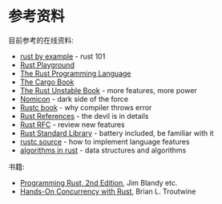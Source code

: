 # 参考资料
目前参考的在线资料:
* [rust by example](https://doc.rust-lang.org/rust-by-example/) - rust 101
* [Rust Playground](https://play.rust-lang.org/)
* [The Rust Programming Language](https://doc.rust-lang.org/book/)
* [The Cargo Book](https://doc.rust-lang.org/cargo/)
* [The Rust Unstable Book](https://doc.rust-lang.org/unstable-book/) - more features, more power
* [Nomicon](https://doc.rust-lang.org/nomicon/) - dark side of the force
* [Rustc book](https://doc.rust-lang.org/stable/rustc/) - why compiler throws error
* [Rust References](https://doc.rust-lang.org/reference/) - the devil is in details
* [Rust RFC](https://rust-lang.github.io/rfcs/) - review new features
* [Rust Standard Library](https://doc.rust-lang.org/std/) - battery included, be familiar with it
* [rustc source](https://github.com/rust-lang/rust/tree/master/compiler/rustc) - how to implement language features
* [algorithms in rust](https://github.com/TheAlgorithms/Rust) - data structures and algorithms

书籍:
- [Programming Rust, 2nd Edition](https://www.oreilly.com/library/view/programming-rust-2nd/9781492052586/), Jim Blandy etc.
- [Hands-On Concurrency with Rust](https://www.packtpub.com/product/hands-on-concurrency-with-rust/9781788399975), Brian L. Troutwine

